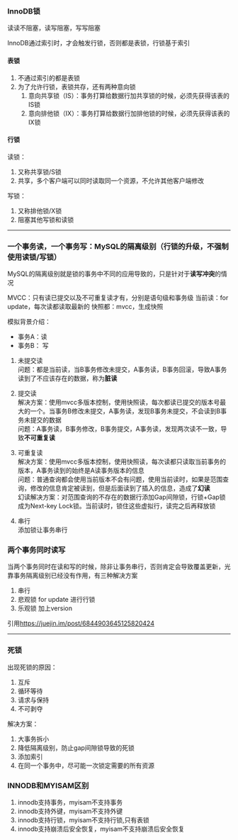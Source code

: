 ### InnoDB锁

读读不阻塞，读写阻塞，写写阻塞 
 
InnoDB通过索引时，才会触发行锁，否则都是表锁，行锁基于索引

#### 表锁  
1. 不通过索引的都是表锁
2. 为了允许行锁，表锁共存，还有两种意向锁  
    1. 意向共享锁（IS）：事务打算给数据行加共享锁的时候，必须先获得该表的IS锁
    2. 意向排他锁（IX）：事务打算给数据行加排他锁的时候，必须先获得该表的IX锁

#### 行锁  
读锁：
1. 又称共享锁/S锁
2. 共享，多个客户端可以同时读取同一个资源，不允许其他客户端修改 
  
写锁：
1. 又称排他锁/X锁  
2. 阻塞其他写锁和读锁

***
### 一个事务读，一个事务写：MySQL的隔离级别（行锁的升级，不强制使用读锁/写锁）

MySQL的隔离级别就是锁的事务中不同的应用导致的，只是针对于**读写冲突**的情况

MVCC：只有读已提交以及不可重复读才有，分别是语句级和事务级
当前读：for update，每次读都读取最新的
快照都：mvcc，生成快照

模拟背景介绍：
 - 事务A：读
 - 事务B： 写

1. 未提交读  
问题：都是当前读，当B事务修改未提交，A事务读，B事务回滚，导致A事务读到了不应该存在的数据，称为**脏读**

2. 提交读  
解决方案：使用mvcc多版本控制，使用快照读，每次都读已提交的版本号最大的一个。当事务B修改未提交，A事务读，发现B事务未提交，不会读到B事务未提交的数据  
问题：A事务读，B事务修改，B事务提交，A事务读，发现两次读不一致，导致**不可重复读**
 
3. 可重复读  
解决方案：使用mvcc多版本控制，使用快照读，每次读都只读取当前事务的版本，A事务读到的始终是A读事务版本的信息  
问题：普通查询都会使用当前版本不会有问题，使用当前读时，如果是范围查询，修改的信息肯定被读到，但是后面读到了插入的信息，造成了**幻读**  
幻读解决方案：对范围查询的不存在的数据行添加Gap间隙锁，行锁+Gap锁成为Next-key Lock锁。当前读时，锁住这些虚拟行，读完之后再释放锁

4. 串行  
添加锁让事务串行
 
 
### 两个事务同时读写

 当两个事务同时在读和写的时候，除非让事务串行，否则肯定会导致覆盖更新，光靠事务隔离级别已经没有作用，有三种解决方案
 1. 串行
 2. 悲观锁 for update 进行行锁
 3. 乐观锁 加上version
 
 

引用<https://juejin.im/post/6844903645125820424>

***
### 死锁
出现死锁的原因：  
1. 互斥
2. 循环等待
3. 请求与保持
4. 不可剥夺  

解决方案：  
1. 大事务拆小
2. 降低隔离级别，防止gap间隙锁导致的死锁
3. 添加索引
4. 在同一个事务中，尽可能一次锁定需要的所有资源

### INNODB和MYISAM区别
1. innodb支持事务，myisam不支持事务
2. innodb支持外键，myisam不支持外键
3. innodb支持行锁，myisam不支持行锁,只有表锁
4. innodb支持崩溃后安全恢复，myisam不支持崩溃后安全恢复